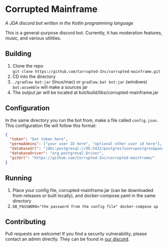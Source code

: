 # Corrupted Mainframe
*A JDA discord bot written in the Kotlin programming language*

This is a general-purpose discord bot. Currently, it has moderation features, 
music, and various utilities.

## Building
1. Clone the repo<br>
 `git clone https://github.com/Corrupted-Inc/corrupted-mainframe.git`
1. CD into the directory
1. `./gradlew bot:jar` (linux/mac) or `gradlew.bat bot:jar` (windows)
   `bot:assemble` will make a sources jar
1. The output jar will be located at bot/build/libs/corrupted-mainframe.jar

## Configuration
In the same directory you run the bot from, make a file called `config.json`.
This configuration file will follow this format:
```json
{
  "token": "bot token here",
  "permaAdmins": ["your user ID here", "optional other user id here"],
  "databaseUrl": "jdbc:postgresql://db:5432/postgres?user=postgres&password=PASSWORD GOES HERE",
  "databaseDriver": "org.postgresql.Driver",
  "gitUrl": "https://github.com/Corrupted-Inc/corrupted-mainframe/"
}
```

## Running
1. Place your config file, corrupted-mainframe.jar (can be downloaded from releases or built locally), and docker-compose.yaml in the same directory
1. `DB_PASSWORD="the password from the config file" docker-compose up`

## Contributing
Pull requests are welcome!  If you find a security vulnerability, please contact an admin
directly.  They can be found in [our discord](https://discord.gg/WF8HU47PDc).
